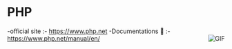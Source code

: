 # PHP
-official site :- https://www.php.net
-Documentations 🦖 :- https://www.php.net/manual/en/
<img align="right" alt="GIF" src="https://media.giphy.com/media/B5BP3OYgVN5ss/giphy.gif" />
